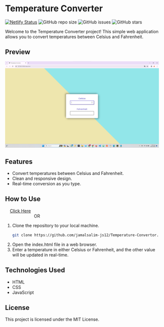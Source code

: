 # Temperature Converter

[![Netlify Status](https://api.netlify.com/api/v1/badges/31bc623d-36b6-429b-9dc1-5a9e60de1707/deploy-status)](https://app.netlify.com/sites/temp-convertor-12/deploys)
![GitHub repo size](https://img.shields.io/github/repo-size/Jamalsalim-js12/Temperature-Convertor)
![GitHub issues](https://img.shields.io/github/issues/Jamalsalim-js12/Temperature-Convertor)
![GitHub stars](https://img.shields.io/github/stars/Jamalsalim-js12/Temperature-Convertor)

Welcome to the Temperature Converter project! This simple web application allows you to convert temperatures between Celsius and Fahrenheit.

## Preview

![Temperature Converter Preview](https://github.com/jamalsalim-js12/Temperature-Convertor/blob/main/images/Project%20Preview.png)

## Features

- Convert temperatures between Celsius and Fahrenheit.
- Clean and responsive design.
- Real-time conversion as you type.

## How to Use
&nbsp; &nbsp; [Click Here](https://temp-convertor-12.netlify.app) <br> &nbsp; &nbsp; &nbsp; &nbsp; &nbsp; &nbsp;  &nbsp; &nbsp; &nbsp; &nbsp; &nbsp; &nbsp; OR
1. Clone the repository to your local machine.
   ```bash
   git clone https://github.com/jamalsalim-js12/Temperature-Convertor.git
2. Open the index.html file in a web browser.
3. Enter a temperature in either Celsius or Fahrenheit, and the other value will be updated in real-time.

## Technologies Used
- HTML
- CSS
- JavaScript

## License
This project is licensed under the MIT License.
